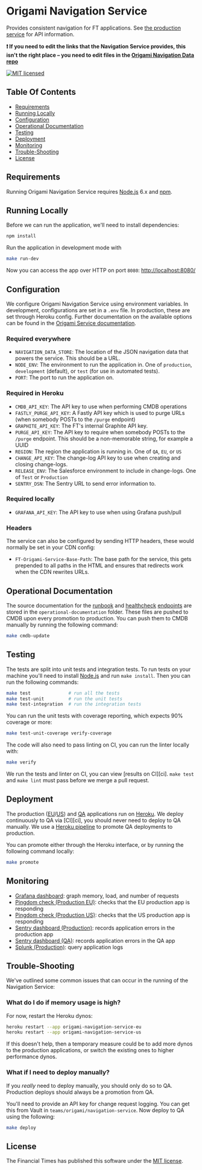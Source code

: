 
Origami Navigation Service
==========================

Provides consistent navigation for FT applications. See [the production service][production-url] for API information.

**:exclamation: If you need to edit the links that the Navigation Service provides, this isn't the right place – you need to edit files in the [Origami Navigation Data repo][navigation-data]**

[![MIT licensed](https://img.shields.io/badge/license-MIT-blue.svg)][license]


Table Of Contents
-----------------

  * [Requirements](#requirements)
  * [Running Locally](#running-locally)
  * [Configuration](#configuration)
  * [Operational Documentation](#operational-documentation)
  * [Testing](#testing)
  * [Deployment](#deployment)
  * [Monitoring](#monitoring)
  * [Trouble-Shooting](#trouble-shooting)
  * [License](#license)


Requirements
------------

Running Origami Navigation Service requires [Node.js] 6.x and [npm].


Running Locally
---------------

Before we can run the application, we'll need to install dependencies:

```sh
npm install
```

Run the application in development mode with

```sh
make run-dev
```

Now you can access the app over HTTP on port `8080`: [http://localhost:8080/](http://localhost:8080/)


Configuration
-------------

We configure Origami Navigation Service using environment variables. In development, configurations are set in a `.env` file. In production, these are set through Heroku config. Further documentation on the available options can be found in the [Origami Service documentation][service-options].

### Required everywhere

  * `NAVIGATION_DATA_STORE`: The location of the JSON navigation data that powers the service. This should be a URL.
  * `NODE_ENV`: The environment to run the application in. One of `production`, `development` (default), or `test` (for use in automated tests).
  * `PORT`: The port to run the application on.

### Required in Heroku

  * `CMDB_API_KEY`: The API key to use when performing CMDB operations
  * `FASTLY_PURGE_API_KEY`: A Fastly API key which is used to purge URLs (when somebody POSTs to the `/purge` endpoint)
  * `GRAPHITE_API_KEY`: The FT's internal Graphite API key.
  * `PURGE_API_KEY`: The API key to require when somebody POSTs to the `/purge` endpoint. This should be a non-memorable string, for example a UUID
  * `REGION`: The region the application is running in. One of `QA`, `EU`, or `US`
  * `CHANGE_API_KEY`: The change-log API key to use when creating and closing change-logs.
  * `RELEASE_ENV`: The Salesforce environment to include in change-logs. One of `Test` or `Production`
  * `SENTRY_DSN`: The Sentry URL to send error information to.

### Required locally

  * `GRAFANA_API_KEY`: The API key to use when using Grafana push/pull

### Headers

The service can also be configured by sending HTTP headers, these would normally be set in your CDN config:

  * `FT-Origami-Service-Base-Path`: The base path for the service, this gets prepended to all paths in the HTML and ensures that redirects work when the CDN rewrites URLs.


Operational Documentation
-------------------------

The source documentation for the [runbook](https://dewey.ft.com/origami-navigation-service.html) and [healthcheck](https://endpointmanager.in.ft.com/manage/origami-navigation-service-eu.herokuapp.com) [endpoints](https://endpointmanager.in.ft.com/manage/origami-navigation-service-us.herokuapp.com) are stored in the `operational-documentation` folder. These files are pushed to CMDB upon every promotion to production. You can push them to CMDB manually by running the following command:
```sh
make cmdb-update
```


Testing
-------

The tests are split into unit tests and integration tests. To run tests on your machine you'll need to install [Node.js] and run `make install`. Then you can run the following commands:

```sh
make test              # run all the tests
make test-unit         # run the unit tests
make test-integration  # run the integration tests
```

You can run the unit tests with coverage reporting, which expects 90% coverage or more:

```sh
make test-unit-coverage verify-coverage
```

The code will also need to pass linting on CI, you can run the linter locally with:

```sh
make verify
```

We run the tests and linter on CI, you can view [results on CI][ci]. `make test` and `make lint` must pass before we merge a pull request.


Deployment
----------

The production ([EU][heroku-production-eu]/[US][heroku-production-us]) and [QA][heroku-qa] applications run on [Heroku]. We deploy continuously to QA via [CI][ci], you should never need to deploy to QA manually. We use a [Heroku pipeline][heroku-pipeline] to promote QA deployments to production.

You can promote either through the Heroku interface, or by running the following command locally:

```sh
make promote
```


Monitoring
----------

  * [Grafana dashboard][grafana]: graph memory, load, and number of requests
  * [Pingdom check (Production EU)][pingdom-eu]: checks that the EU production app is responding
  * [Pingdom check (Production US)][pingdom-us]: checks that the US production app is responding
  * [Sentry dashboard (Production)][sentry-production]: records application errors in the production app
  * [Sentry dashboard (QA)][sentry-qa]: records application errors in the QA app
  * [Splunk (Production)][splunk]: query application logs


Trouble-Shooting
----------------

We've outlined some common issues that can occur in the running of the Navigation Service:

### What do I do if memory usage is high?

For now, restart the Heroku dynos:

```sh
heroku restart --app origami-navigation-service-eu
heroku restart --app origami-navigation-service-us
```

If this doesn't help, then a temporary measure could be to add more dynos to the production applications, or switch the existing ones to higher performance dynos.

### What if I need to deploy manually?

If you _really_ need to deploy manually, you should only do so to QA. Production deploys should always be a promotion from QA.

You'll need to provide an API key for change request logging. You can get this from Vault in `teams/origami/navigation-service`. Now deploy to QA using the following:

```sh
make deploy
```

License
-------

The Financial Times has published this software under the [MIT license][license].



[grafana]: http://grafana.ft.com/dashboard/db/origami-navigation-service
[heroku-pipeline]: https://dashboard.heroku.com/pipelines/9cd9033e-fa9d-42af-bfe9-b9d0aa6f4a50
[heroku-production-eu]: https://dashboard.heroku.com/apps/origami-navigation-service-eu
[heroku-production-us]: https://dashboard.heroku.com/apps/origami-navigation-service-us
[heroku-qa]: https://dashboard.heroku.com/apps/origami-navigation-service-qa
[heroku]: https://heroku.com/
[license]: http://opensource.org/licenses/MIT
[navigation-data]: https://github.com/Financial-Times/origami-navigation-data
[node.js]: https://nodejs.org/
[npm]: https://www.npmjs.com/
[pingdom-eu]: https://my.pingdom.com/newchecks/checks#check=2287222
[pingdom-us]: https://my.pingdom.com/newchecks/checks#check=2287223
[production-url]: https://www.ft.com/__origami/service/navigation/v2
[sentry-production]: https://sentry.io/nextftcom/origami-navigation-service-pro/
[sentry-qa]: https://sentry.io/nextftcom/origami-navigation-service-qa/
[service-options]: https://github.com/Financial-Times/origami-service#options
[splunk]: https://financialtimes.splunkcloud.com/en-US/app/search/search?q=search%20(app%3Dorigami-navigation-v1-eu%20OR%20app%3Dorigami-navigation-v1-us)
